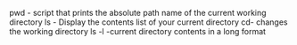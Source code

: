 pwd - script that prints the absolute path name of the current working directory
ls - Display the contents list of your current directory
cd- changes the working directory
ls -l -current directory contents in a long format



